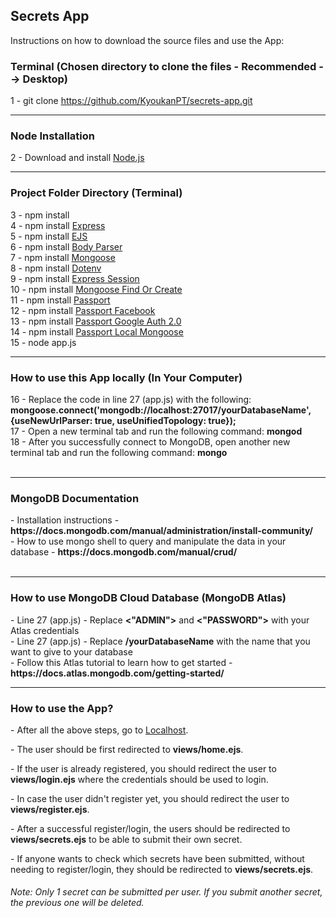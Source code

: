  <h2>Secrets App</h2>

<p>Instructions on how to download the source files and use the App: </p>

<h3>Terminal (Chosen directory to clone the files - Recommended --> Desktop)</h3>

1 - git clone https://github.com/KyoukanPT/secrets-app.git

<hr>

<h3>Node Installation</h3>
 
 2 - Download and install <a href="https://nodejs.org/en/download"> Node.js </a> <br> 

<hr>

<h3>Project Folder Directory (Terminal)</h3>

3 - npm install<br>
4 - npm install <a href="https://expressjs.com/en/starter/installing.html"> Express </a> <br>
5 - npm install <a href="https://ejs.co/"> EJS </a> <br>
6 - npm install <a href="https://www.npmjs.com/package/body-parser"> Body Parser </a> <br>
7 - npm install <a href="https://www.npmjs.com/package/mongoose"> Mongoose </a> <br>
8 - npm install <a href="https://www.npmjs.com/package/dotenv"> Dotenv </a> <br>
9 - npm install <a href="https://www.npmjs.com/package/express-session"> Express Session </a> <br>
10 - npm install <a href="https://www.npmjs.com/package/mongoose-find-or-create"> Mongoose Find Or Create </a> <br>
11 - npm install <a href="https://www.npmjs.com/package/passport"> Passport </a> <br>
12 - npm install <a href="https://www.npmjs.com/package/passport-facebook"> Passport Facebook </a> <br>
13 - npm install <a href="https://www.npmjs.com/package/passport-google-oauth20"> Passport Google Auth 2.0 </a> <br>
14 - npm install <a href="https://www.npmjs.com/package/passport-local-mongoose"> Passport Local Mongoose </a> <br>
15 - node app.js <br>

<hr>

<h3>How to use this App locally (In Your Computer)</h3>
16 - Replace the code in line 27 (app.js) with the following: <strong>mongoose.connect('mongodb://localhost:27017/yourDatabaseName', {useNewUrlParser: true, useUnifiedTopology: true});<br></strong>
17 - Open a new terminal tab and run the following command: <strong>mongod</strong><br>
18 - After you successfully connect to MongoDB, open another new terminal tab and run the following command: <strong>mongo</strong><br><br>

<hr>

<h3>MongoDB Documentation</h3>
- Installation instructions - <strong> https://docs.mongodb.com/manual/administration/install-community/ </strong> <br>
- How to use mongo shell to query and manipulate the data in your database - <strong>https://docs.mongodb.com/manual/crud/</strong><br><br>

<hr>

<h3>How to use MongoDB Cloud Database (MongoDB Atlas)</h3>
- Line 27 (app.js) - Replace <strong><"ADMIN"></strong> and <strong><"PASSWORD"></strong> with your Atlas credentials <br>
- Line 27 (app.js) - Replace <strong>/yourDatabaseName</strong> with the name that you want to give to your database <br>
- Follow this Atlas tutorial to learn how to get started - <strong>https://docs.atlas.mongodb.com/getting-started/</strong> <br>

<hr>

<h3>How to use the App?</h3>
<p> - After all the above steps, go to <a href="http://localhost:3000/">Localhost</a>.</p>
<p> - The user should be first redirected to <strong>views/home.ejs</strong>.</p>
<p> - If the user is already registered, you should redirect the user to <strong>views/login.ejs</strong> where the credentials should be used to login.</p>
<p> - In case the user didn't register yet, you should redirect the user to <strong>views/register.ejs</strong>.</p>
<p> - After a successful register/login, the users should be redirected to <strong>views/secrets.ejs</strong> to be able to submit their own secret.</p>
<p> - If anyone wants to check which secrets have been submitted, without needing to register/login, they should be redirected to <strong>views/secrets.ejs</strong>.</p>
<h6>Note: Only 1 secret can be submitted per user. If you submit another secret, the previous one will be deleted.</h6>
